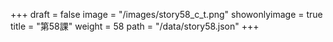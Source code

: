 +++
draft = false 
image = "/images/story58_c_t.png" 
showonlyimage = true 
title = "第58課" 
weight = 58 
path = "/data/story58.json" 
+++
